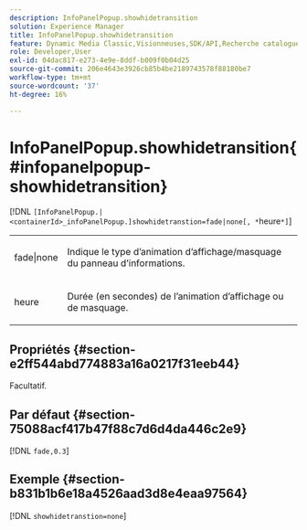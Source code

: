 ```yaml
---
description: InfoPanelPopup.showhidetransition
solution: Experience Manager
title: InfoPanelPopup.showhidetransition
feature: Dynamic Media Classic,Visionneuses,SDK/API,Recherche catalogue électronique
role: Developer,User
exl-id: 04dac817-e273-4e9e-8ddf-b009f0b04d25
source-git-commit: 206e4643e3926cb85b4be2189743578f88180be7
workflow-type: tm+mt
source-wordcount: '37'
ht-degree: 16%

---
```


# InfoPanelPopup.showhidetransition{#infopanelpopup-showhidetransition}

[!DNL `[InfoPanelPopup.|<containerId>_infoPanelPopup.]showhidetranstion=fade|none[, *`heure`*]`]

<table id="table_863763B730A949AA8C0E11E6F8461E3A"> 
 <tbody> 
  <tr> 
   <td colname="col1"> <p><span class="codeph"> fade|none</span> </p> </td> 
   <td colname="col2"> <p> Indique le type d’animation d’affichage/masquage du panneau d’informations. </p> </td> 
  </tr> 
  <tr> 
   <td> <p> <span class="codeph"><span class="varname"> heure</span></span> </p> </td> 
   <td> <p> Durée (en secondes) de l’animation d’affichage ou de masquage. </p> </td> 
  </tr> 
 </tbody> 
</table>

## Propriétés {#section-e2ff544abd774883a16a0217f31eeb44}

Facultatif.

## Par défaut {#section-75088acf417b47f88c7d6d4da446c2e9}

[!DNL `fade,0.3`]

## Exemple {#section-b831b1b6e18a4526aad3d8e4eaa97564}

[!DNL `showhidetranstion=none`]
